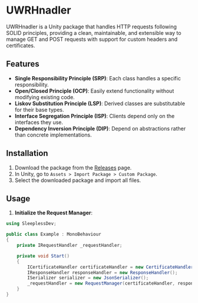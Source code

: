 # UWRHnadler
UWRHnadler is a Unity package that handles HTTP requests following SOLID principles, providing a clean, maintainable, and extensible way to manage GET and POST requests with support for custom headers and certificates.
## Features

- **Single Responsibility Principle (SRP)**: Each class handles a specific responsibility.
- **Open/Closed Principle (OCP)**: Easily extend functionality without modifying existing code.
- **Liskov Substitution Principle (LSP)**: Derived classes are substitutable for their base types.
- **Interface Segregation Principle (ISP)**: Clients depend only on the interfaces they use.
- **Dependency Inversion Principle (DIP)**: Depend on abstractions rather than concrete implementations.

## Installation

1. Download the package from the [Releases](https://github.com/Sadeqsoli/UWRHnadler/releases) page.
2. In Unity, go to `Assets > Import Package > Custom Package`.
3. Select the downloaded package and import all files.

## Usage

1. **Initialize the Request Manager**:

```csharp
using SleeplessDev;

public class Example : MonoBehaviour
{
    private IRequestHandler _requestHandler;

    private void Start()
    {
        ICertificateHandler certificateHandler = new CertificateHandler();
        IResponseHandler responseHandler = new ResponseHandler();
        ISerializer serializer = new JsonSerializer();
        _requestHandler = new RequestManager(certificateHandler, responseHandler, serializer);
    }
}

